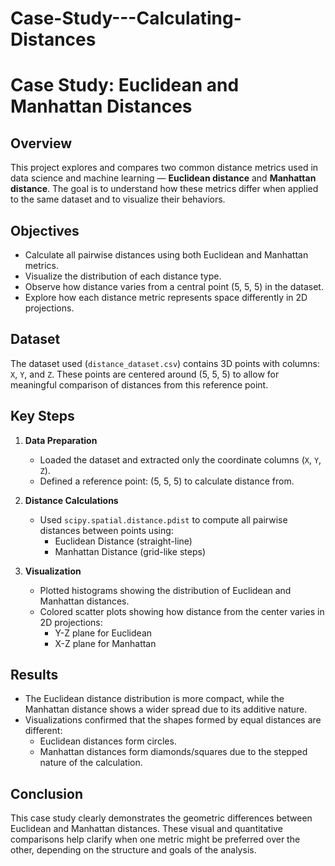 # Case-Study---Calculating-Distances
# Case Study: Euclidean and Manhattan Distances

## Overview

This project explores and compares two common distance metrics used in data science and machine learning — **Euclidean distance** and **Manhattan distance**. The goal is to understand how these metrics differ when applied to the same dataset and to visualize their behaviors.

## Objectives

- Calculate all pairwise distances using both Euclidean and Manhattan metrics.
- Visualize the distribution of each distance type.
- Observe how distance varies from a central point (5, 5, 5) in the dataset.
- Explore how each distance metric represents space differently in 2D projections.

## Dataset

The dataset used (`distance_dataset.csv`) contains 3D points with columns: `X`, `Y`, and `Z`. These points are centered around (5, 5, 5) to allow for meaningful comparison of distances from this reference point.

## Key Steps

1. **Data Preparation**
   - Loaded the dataset and extracted only the coordinate columns (`X`, `Y`, `Z`).
   - Defined a reference point: (5, 5, 5) to calculate distance from.

2. **Distance Calculations**
   - Used `scipy.spatial.distance.pdist` to compute all pairwise distances between points using:
     - Euclidean Distance (straight-line)
     - Manhattan Distance (grid-like steps)

3. **Visualization**
   - Plotted histograms showing the distribution of Euclidean and Manhattan distances.
   - Colored scatter plots showing how distance from the center varies in 2D projections:
     - Y-Z plane for Euclidean
     - X-Z plane for Manhattan

## Results

- The Euclidean distance distribution is more compact, while the Manhattan distance shows a wider spread due to its additive nature.
- Visualizations confirmed that the shapes formed by equal distances are different:
  - Euclidean distances form circles.
  - Manhattan distances form diamonds/squares due to the stepped nature of the calculation.

## Conclusion

This case study clearly demonstrates the geometric differences between Euclidean and Manhattan distances. These visual and quantitative comparisons help clarify when one metric might be preferred over the other, depending on the structure and goals of the analysis.
